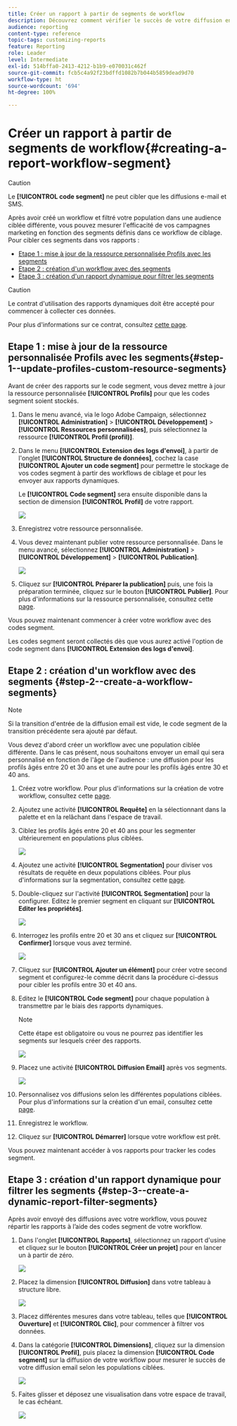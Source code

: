 ```yaml
---
title: Créer un rapport à partir de segments de workflow
description: Découvrez comment vérifier le succès de votre diffusion en fonction des segments de vos workflows dans vos rapports.
audience: reporting
content-type: reference
topic-tags: customizing-reports
feature: Reporting
role: Leader
level: Intermediate
exl-id: 514bffa0-2413-4212-b1b9-e070031c462f
source-git-commit: fcb5c4a92f23bdffd1082b7b044b5859dead9d70
workflow-type: ht
source-wordcount: '694'
ht-degree: 100%

---
```


# Créer un rapport à partir de segments de workflow{#creating-a-report-workflow-segment}

>[!CAUTION]
> Le **[!UICONTROL code segment]** ne peut cibler que les diffusions e-mail et SMS.

Après avoir créé un workflow et filtré votre population dans une audience ciblée différente, vous pouvez mesurer l&#39;efficacité de vos campagnes marketing en fonction des segments définis dans ce workflow de ciblage.
Pour cibler ces segments dans vos rapports :

* [Etape 1 : mise à jour de la ressource personnalisée Profils avec les segments](#step-1--update-profiles-custom-resource-segments)
* [Etape 2 : création d&#39;un workflow avec des segments](#step-2--create-a-workflow-segments)
* [Etape 3 : création d&#39;un rapport dynamique pour filtrer les segments](#step-3--create-a-dynamic-report-filter-segments)

>[!CAUTION]
>Le contrat d&#39;utilisation des rapports dynamiques doit être accepté pour commencer à collecter ces données.
>
>Pour plus d&#39;informations sur ce contrat, consultez [cette page](../../reporting/using/about-dynamic-reports.md#dynamic-reporting-usage-agreement).

## Etape 1 : mise à jour de la ressource personnalisée Profils avec les segments{#step-1--update-profiles-custom-resource-segments}

Avant de créer des rapports sur le code segment, vous devez mettre à jour la ressource personnalisée **[!UICONTROL Profils]** pour que les codes segment soient stockés.

1. Dans le menu avancé, via le logo Adobe Campaign, sélectionnez **[!UICONTROL Administration]** > **[!UICONTROL Développement]** > **[!UICONTROL Ressources personnalisées]**, puis sélectionnez la ressource **[!UICONTROL Profil (profil)]**.
1. Dans le menu **[!UICONTROL Extension des logs d&#39;envoi]**, à partir de l&#39;onglet **[!UICONTROL Structure de données]**, cochez la case **[!UICONTROL Ajouter un code segment]** pour permettre le stockage de vos codes segment à partir des workflows de ciblage et pour les envoyer aux rapports dynamiques.

   Le **[!UICONTROL Code segment]** sera ensuite disponible dans la section de dimension **[!UICONTROL Profil]** de votre rapport.

   ![](assets/report_segment_4.png)

1. Enregistrez votre ressource personnalisée.

1. Vous devez maintenant publier votre ressource personnalisée.
Dans le menu avancé, sélectionnez **[!UICONTROL Administration]** > **[!UICONTROL Développement]** > **[!UICONTROL Publication]**.

   ![](assets/custom_profile_7.png)

1. Cliquez sur **[!UICONTROL Préparer la publication]** puis, une fois la préparation terminée, cliquez sur le bouton **[!UICONTROL Publier]**. Pour plus d&#39;informations sur la ressource personnalisée, consultez cette [page](../../developing/using/updating-the-database-structure.md).

Vous pouvez maintenant commencer à créer votre workflow avec des codes segment.

Les codes segment seront collectés dès que vous aurez activé l&#39;option de code segment dans **[!UICONTROL Extension des logs d&#39;envoi]**.

## Etape 2 : création d&#39;un workflow avec des segments {#step-2--create-a-workflow-segments}

>[!NOTE]
>Si la transition d&#39;entrée de la diffusion email est vide, le code segment de la transition précédente sera ajouté par défaut.

Vous devez d&#39;abord créer un workflow avec une population ciblée différente. Dans le cas présent, nous souhaitons envoyer un email qui sera personnalisé en fonction de l&#39;âge de l&#39;audience : une diffusion pour les profils âgés entre 20 et 30 ans et une autre pour les profils âgés entre 30 et 40 ans.

1. Créez votre workflow. Pour plus d&#39;informations sur la création de votre workflow, consultez cette [page](../../automating/using/building-a-workflow.md).

1. Ajoutez une activité **[!UICONTROL Requête]** en la sélectionnant dans la palette et en la relâchant dans l&#39;espace de travail.

1. Ciblez les profils âgés entre 20 et 40 ans pour les segmenter ultérieurement en populations plus ciblées.

   ![](assets/report_segment_1.png)

1. Ajoutez une activité **[!UICONTROL Segmentation]** pour diviser vos résultats de requête en deux populations ciblées. Pour plus d&#39;informations sur la segmentation, consultez cette [page](../../automating/using/segmentation.md).

1. Double-cliquez sur l&#39;activité **[!UICONTROL Segmentation]** pour la configurer. Editez le premier segment en cliquant sur **[!UICONTROL Editer les propriétés]**.

   ![](assets/report_segment_7.png)

1. Interrogez les profils entre 20 et 30 ans et cliquez sur **[!UICONTROL Confirmer]** lorsque vous avez terminé.

   ![](assets/report_segment_8.png)

1. Cliquez sur **[!UICONTROL Ajouter un élément]** pour créer votre second segment et configurez-le comme décrit dans la procédure ci-dessus pour cibler les profils entre 30 et 40 ans.

1. Editez le **[!UICONTROL Code segment]** pour chaque population à transmettre par le biais des rapports dynamiques.

   >[!NOTE]
   >Cette étape est obligatoire ou vous ne pourrez pas identifier les segments sur lesquels créer des rapports.

   ![](assets/report_segment_9.png)

1. Placez une activité **[!UICONTROL Diffusion Email]** après vos segments.

   ![](assets/report_segment_3.png)

1. Personnalisez vos diffusions selon les différentes populations ciblées. Pour plus d&#39;informations sur la création d&#39;un email, consultez cette [page](../../designing/using/designing-content-in-adobe-campaign.md).

1. Enregistrez le workflow.

1. Cliquez sur **[!UICONTROL Démarrer]** lorsque votre workflow est prêt.

Vous pouvez maintenant accéder à vos rapports pour tracker les codes segment.

## Etape 3 : création d&#39;un rapport dynamique pour filtrer les segments {#step-3--create-a-dynamic-report-filter-segments}

Après avoir envoyé des diffusions avec votre workflow, vous pouvez répartir les rapports à l’aide des codes segment de votre workflow.

1. Dans l&#39;onglet **[!UICONTROL Rapports]**, sélectionnez un rapport d&#39;usine et cliquez sur le bouton **[!UICONTROL Créer un projet]** pour en lancer un à partir de zéro.

   ![](assets/custom_profile_18.png)
1. Placez la dimension **[!UICONTROL Diffusion]** dans votre tableau à structure libre.

   ![](assets/report_segment_5.png)

1. Placez différentes mesures dans votre tableau, telles que **[!UICONTROL Ouverture]** et **[!UICONTROL Clic]**, pour commencer à filtrer vos données.
1. Dans la catégorie **[!UICONTROL Dimensions]**, cliquez sur la dimension **[!UICONTROL Profil]**, puis placez la dimension **[!UICONTROL Code segment]** sur la diffusion de votre workflow pour mesurer le succès de votre diffusion email selon les populations ciblées.

   ![](assets/report_segment_6.png)

1. Faites glisser et déposez une visualisation dans votre espace de travail, le cas échéant.

   ![](assets/report_segment_10.png)
